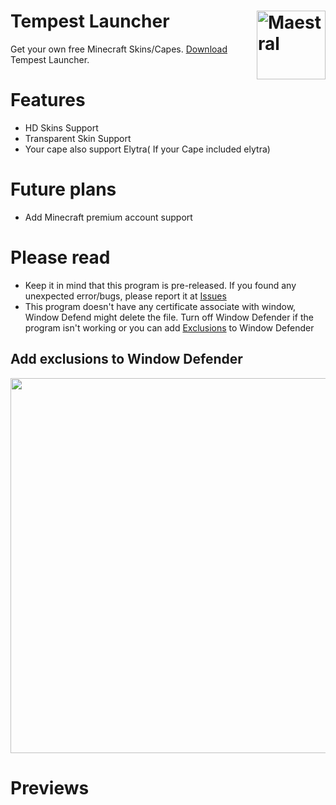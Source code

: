 # Tempest Launcher <img src="https://i.imgur.com/1wfpYd5.png" align="right" title="Maestral" width="110" height="110">
Get your own free Minecraft Skins/Capes. [Download](https://github.com/GoodDay360/Tempest-Launcher/releases/tag/1.0) Tempest Launcher.  
# Features
- HD Skins Support
- Transparent Skin Support
- Your cape also support Elytra( If your Cape included elytra)
# Future plans
- Add Minecraft premium account support
# Please read
- Keep it in mind that this program is pre-released. If you found any unexpected error/bugs,
please report it at [Issues](https://github.com/GoodDay360/Tempest-Launccher/issues)
- This program doesn't have any certificate associate with window, Window Defend might delete the file. Turn off Window Defender if the program isn't working or you can add [Exclusions](https://github.com/GoodDay360/Tempest-Launcher/blob/main/README.md#add-exclusions-to-window-defender) to Window Defender
## Add exclusions to Window Defender
<img src="https://user-images.githubusercontent.com/59399625/129245609-4974b1c7-2e42-434d-bc55-d59e98d4206c.PNG" width="800" height="600">

# Previews
